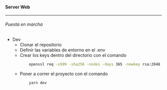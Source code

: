 #### Server Web

----

###### Puesta en marcha 


- Dev
    * Clonar el repositorio
    * Definir las variables de entorno en el .env
    * Crear los keys dentro del directorio con el comando 
        ```sh
            openssl req -x509 -sha256 -nodes -days 365 -newkey rsa:2048 -keyout server.key -out server.crt
        ```
    * Poner a correr el proyecto con el comando 
        ```sh
            yarn dev
        ```        

